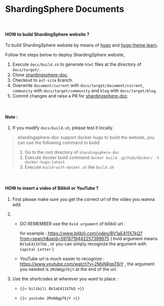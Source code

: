 # ShardingSphere Documents

 ‍

#### HOW to build ShardingSphere website ?

To build ShardingSphere website by means of [hugo](http://gohugo.io/overview/introduction/) and [hugo theme learn](https://github.com/matcornic/hugo-theme-learn).

Follow the steps below to deploy ShardingSphere website, 

1. Execute `docs/build.sh` to generate `html` files at the directory of `docs/target/`.
2. Clone [shardingsphere-doc](https://github.com/apache/shardingsphere-doc.git).
3. Checkout to `asf-site` branch.
3. Overwrite `document/current` with `docs/target/document/current`, `community` with `docs/target/community` and `blog` with `docs/target/blog`.
4. Commit changes and raise a PR for [shardingsphere-doc](https://github.com/apache/shardingsphere-doc.git).

 ‍

#### Note :

1. If you modify `docs/build.sh`, please test it locally.

> shardingsphere-doc support docker hugo to build the website, you can use the following command to build:
> 1. Go to the root directory of `shardingsphere-doc`
> 2. Execute docker build command `docker build .github/docker/ -t docker-hugo:latest`
> 3. Execute `build-with-docker.sh` like `build.sh`

 ‍

#### HOW to insert a video of Bilibili or YouTube ?

1. First please make sure you get the correct url of the video you wanna add.

2. - DO REMEMBER use the `bvid argument` of bilibili url :

     for example : https://www.bilibili.com/video/BV1aE411X7kQ?from=search&seid=5978719442257399675 ( bvid argument means `BV1aE411X7kQ` , or you can simply recognize the argument with `Capital Letter` )

   - YouTube url is much easier to recognize : https://www.youtube.com/watch?v=2MsN8gpT6jY , the argument you needed is `2MsN8gpT6jY` at the end of the url.

3. Use the shortcodes at wherever you want to place :

   - `{{< bilibili BV1aE411X7kQ >}}`

   - `{{< youtube 2MsN8gpT6jY >}}`
